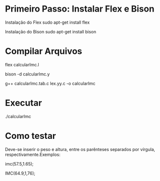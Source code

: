 # Primeiro Passo: Instalar Flex e Bison

Instalação do Flex
sudo apt-get install flex

Instalação do Bison
sudo apt-get install bison

# Compilar Arquivos

flex calcularImc.l 


bison -d calcularImc.y



g++ calcularImc.tab.c lex.yy.c -o calcularImc

# Executar

./calcularImc


# Como testar
Deve-se inserir o peso e altura, entre os parênteses separados por vírgula, respectivamente.Exemplos:


imc(57.5,1.65);

IMC(64.9,1,76);
